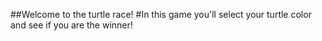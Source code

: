 ##Welcome to the turtle race!
#In this game you'll select your turtle color and see if you are the winner!
